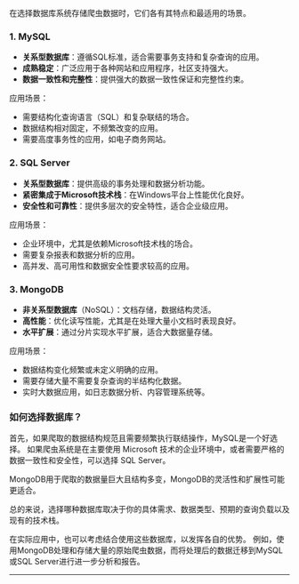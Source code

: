 在选择数据库系统存储爬虫数据时，它们各有其特点和最适用的场景。

### 1. MySQL

- **关系型数据库**：遵循SQL标准，适合需要事务支持和复杂查询的应用。
- **成熟稳定**：广泛应用于各种网站和应用程序，社区支持强大。
- **数据一致性和完整性**：提供强大的数据一致性保证和完整性约束。

应用场景：

- 需要结构化查询语言（SQL）和复杂联结的场合。
- 数据结构相对固定，不频繁改变的应用。
- 需要高度事务性的应用，如电子商务网站。

### 2. SQL Server

- **关系型数据库**：提供高级的事务处理和数据分析功能。
- **紧密集成于Microsoft技术栈**：在Windows平台上性能优化良好。
- **安全性和可靠性**：提供多层次的安全特性，适合企业级应用。

应用场景：

- 企业环境中，尤其是依赖Microsoft技术栈的场合。
- 需要复杂报表和数据分析的应用。
- 高并发、高可用性和数据安全性要求较高的应用。

### 3. MongoDB

- **非关系型数据库**（NoSQL）：文档存储，数据结构灵活。
- **高性能**：优化读写性能，尤其是在处理大量小文档时表现良好。
- **水平扩展**：通过分片实现水平扩展，适合大数据量存储。

应用场景：

- 数据结构变化频繁或未定义明确的应用。
- 需要存储大量不需要复杂查询的半结构化数据。
- 实时大数据应用，如日志数据分析、内容管理系统等。

### 如何选择数据库？

首先，如果爬取的数据结构规范且需要频繁执行联结操作，MySQL是一个好选择。
如果爬虫系统是在主要使用 Microsoft 技术的企业环境中，或者需要严格的数据一致性和安全性，可以选择 SQL Server。

MongoDB用于爬取的数据量巨大且结构多变，MongoDB的灵活性和扩展性可能更适合。

总的来说，选择哪种数据库取决于你的具体需求、数据类型、预期的查询负载以及现有的技术栈。

在实际应用中，也可以考虑结合使用这些数据库，以发挥各自的优势。
例如，使用MongoDB处理和存储大量的原始爬虫数据，而将处理后的数据迁移到MySQL或SQL Server进行进一步分析和报告。

---
